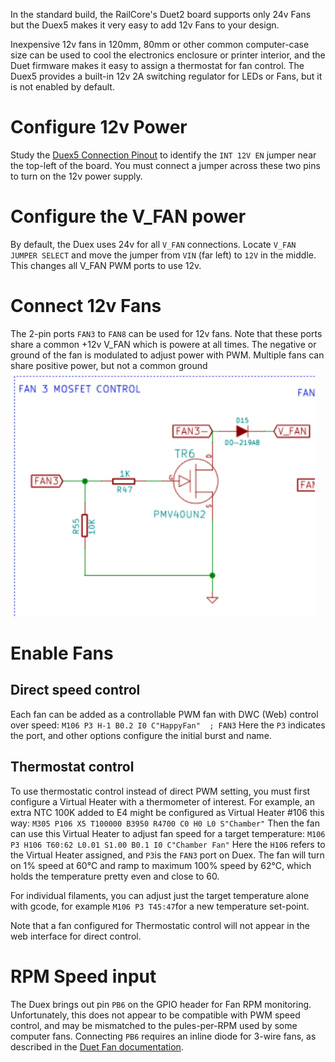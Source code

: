 In the standard build, the RailCore's Duet2 board supports only 24v Fans but the Duex5 makes it very easy to add 12v Fans to your design.

Inexpensive 12v fans in 120mm, 80mm or other common computer-case size can be used to cool the electronics enclosure or printer interior, and the Duet firmware makes it easy to assign a thermostat for fan control.  The Duex5 provides a built-in 12v 2A switching regulator for LEDs or Fans, but it is not enabled by default.

# Configure 12v Power
Study the [Duex5 Connection Pinout](https://duet3d.dozuki.com/Wiki/Duex_wiring_diagrams) to identify the `INT 12V EN` jumper near the top-left of the board.
You must connect a jumper across these two pins to turn on the 12v power supply.

# Configure the V_FAN power
By default, the Duex uses 24v for all `V_FAN` connections.  Locate `V_FAN JUMPER SELECT` and move the jumper from `VIN` (far left) to `12V` in the middle.  This changes all V_FAN PWM ports to use 12v.

# Connect 12v Fans
The 2-pin ports `FAN3` to `FAN8` can be used for 12v fans.  Note that these ports share a common +12v V_FAN which is powere at all times.  The negative or ground of the fan is modulated to adjust power with PWM.  Multiple fans can share positive power, but not a common ground
![PWM Port](12v_fans_pwm.png)

# Enable Fans 
## Direct speed control
Each fan can be added as a controllable PWM fan with DWC (Web) control over speed:
```M106 P3 H-1 B0.2 I0 C"HappyFan" 	; FAN3```
Here the `P3` indicates the port, and other options configure the initial burst and name.

## Thermostat control
To use thermostatic control instead of direct PWM setting, you must first configure a Virtual Heater with a thermometer of interest.  For example, an extra NTC 100K added to E4 might be configured as Virtual Heater #106 this way:
```M305 P106 X5 T100000 B3950 R4700 C0 H0 L0 S"Chamber"```
Then the fan can use this Virtual Heater to adjust fan speed for a target temperature:
```M106 P3 H106 T60:62 L0.01 S1.00 B0.1 I0 C"Chamber Fan"```
Here the `H106` refers to the Virtual Heater assigned, and `P3`is the `FAN3` port on Duex.  The fan will turn on 1% speed at 60°C and ramp to maximum 100% speed by 62°C, which holds the temperature pretty even and close to 60.

For individual filaments, you can adjust just the target temperature alone with gcode, for example `M106 P3 T45:47`for a new temperature set-point.

Note that a fan configured for Thermostatic control will not appear in the web interface for direct control.

# RPM Speed input

The Duex brings out pin `PB6` on the GPIO header for Fan RPM monitoring.  Unfortunately, this does not appear to be compatible with PWM speed control, and may be mismatched to the pules-per-RPM used by some computer fans.  Connecting `PB6` requires an inline diode for 3-wire fans, as described in the [Duet Fan documentation](https://duet3d.dozuki.com/Wiki/Connecting_and_configuring_fans).
